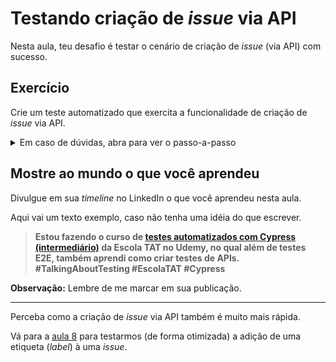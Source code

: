 # Testando criação de _issue_ via API

Nesta aula, teu desafio é testar o cenário de criação de _issue_ (via API) com sucesso.

## Exercício

Crie um teste automatizado que exercita a funcionalidade de criação de _issue_ via API.

<details><summary>Em caso de dúvidas, abra para ver o passo-a-passo</summary>
</br>

1. Dentro do diretrório `cypress/e2e/api/`, crie um arquivo chamado `createIssue.cy.js` com os seguintes dados:

```js
import { faker } from '@faker-js/faker'

describe('Create issue', () => {
  beforeEach(() => cy.api_deleteProjects())

  it('successfully', () => {
    const issue = {
      title: `issue-${faker.datatype.uuid()}`,
      description: faker.random.words(3),
      project: {
        name: `project-${faker.datatype.uuid()}`,
        description: faker.random.words(5)
      }
    }

    cy.api_createIssue(issue)
      .then(response => {
        expect(response.status).to.equal(201)
        expect(response.body.title).to.equal(issue.title)
        expect(response.body.description).to.equal(issue.description)
      })
  })
})

```

2. Dentro do diretório `cypress/support/`, atualize o arquivo `api_commands.js` com o commando `api_createIssue`, conforme abaixo:

```js
const accessToken = `Bearer ${Cypress.env('gitlab_access_token')}`

Cypress.Commands.add('api_createProject', project => {
  ...
})

Cypress.Commands.add('api_getAllProjects', () => {
  ...
})

Cypress.Commands.add('api_deleteProjects', () => {
  ...
})

Cypress.Commands.add('api_createIssue', issue => {
  cy.api_createProject(issue.project)
    .then(response => {
      cy.request({
        method: 'POST',
        url: `/api/v4/projects/${response.body.id}/issues`,
        body: {
          title: issue.title,
          description: issue.description
        },
        headers: { Authorization: accessToken },
      })
  })
})

```

3. Via Cypress App, execute o arquivo `cypress/e2e/api/createIssue.cy.js`.

</details>

## Mostre ao mundo o que você aprendeu

Divulgue em sua _timeline_ no LinkedIn o que você aprendeu nesta aula.

Aqui vai um texto exemplo, caso não tenha uma idéia do que escrever.

> **Estou fazendo o curso de [testes automatizados com Cypress (intermediário)](https://www.udemy.com/course/testes-automatizados-com-cypress-intermediario/?referralCode=F14505FB0076672E51A2) da Escola TAT no Udemy, no qual além de testes E2E, também aprendi como criar testes de APIs. #TalkingAboutTesting #EscolaTAT #Cypress**

**Observação:** Lembre de me marcar em sua publicação.

___

Perceba como a criação de _issue_ via API também é muito mais rápida.

Vá para a [aula 8](./8.md) para testarmos (de forma otimizada) a adição de uma etiqueta (_label_) à uma _issue_.
